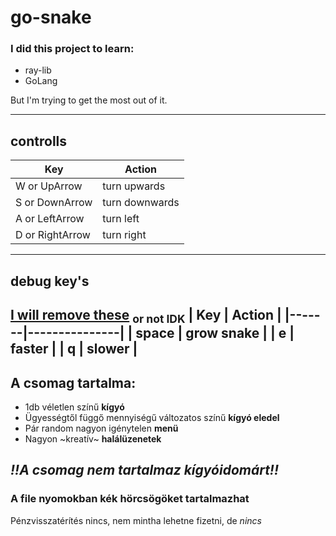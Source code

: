 # go-snake
### I did this project to learn:
- ray-lib
- GoLang

But I'm trying to get the most out of it.

---
## controlls
|                 Key | Action         |
|---------------------|----------------|
|   W  or     UpArrow | turn upwards   |
|   S  or   DownArrow | turn downwards |
|   A  or   LeftArrow | turn left      |
|   D  or  RightArrow | turn right     |

---
## debug key's
<u>I will remove these</u> <sub>or not IDK</sub>
|   Key | Action        |
|-------|---------------|
| space | grow snake    |
|     e | faster        |
|     q | slower        |
---
## A csomag tartalma:
- 1db véletlen színű **kígyó**
- Ügyességtől függő mennyiségű változatos színű **kígyó eledel**
- Pár random nagyon igénytelen **menü**
- Nagyon ~kreatív~ **halálüzenetek**

## ***!!A csomag nem tartalmaz kígyóidomárt!!***
### A file nyomokban kék hörcsögöket tartalmazhat

Pénzvisszatérítés nincs, nem mintha lehetne fizetni, de *nincs*